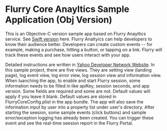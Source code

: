 # Flurry Core Anayltics Sample Application (Obj Version)

This is an Objective-C version sample app based on Flurry Anayltics service. See [Swift version](https://github.com/flurrydev/Flurry-iOS-core-analytics-sample-Swift) here. Flurry Analtyics can help developers to know their audience better. Developers can create custom events -- for example, making a purchase, hitting a button, or tapping on a link. Flurry will track these events and see how users interact with your app.  <br/>

Detailed instructions are written in [Yahoo Developer Network Website](https://developer.yahoo.com/flurry/docs/analytics/gettingstarted/events/ios/). In this sample project, there are five views. They are setting view (landing page), log event view, log error view, log session view and information view. When luanching the app, to enable and start Flurry session, some information needs to be filled in like apiKey, session seconds, and app version. Some fields are required and some are not. Default values will apply if you leave it blank. Default values are stored in FlurryCoreConfig.plist in the app bundle. The app will also save the information input by user into a property list under user's directory. After starting the seesion, some sample events (click buttons) and sample error/exception logging has already been created. You can trigger these event and see the real-time seesion report in the Flurry Portal.
